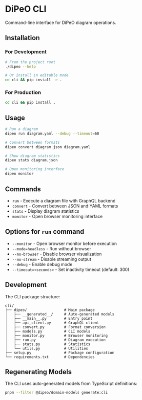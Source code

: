# DiPeO CLI

Command-line interface for DiPeO diagram operations.

## Installation

### For Development

```bash
# From the project root
./dipeo --help

# Or install in editable mode
cd cli && pip install -e .
```

### For Production

```bash
cd cli && pip install .
```

## Usage

```bash
# Run a diagram
dipeo run diagram.yaml --debug --timeout=60

# Convert between formats
dipeo convert diagram.json diagram.yaml

# Show diagram statistics
dipeo stats diagram.json

# Open monitoring interface
dipeo monitor
```

## Commands

- `run` - Execute a diagram file with GraphQL backend
- `convert` - Convert between JSON and YAML formats
- `stats` - Display diagram statistics
- `monitor` - Open browser monitoring interface

## Options for `run` command

- `--monitor` - Open browser monitor before execution
- `--mode=headless` - Run without browser
- `--no-browser` - Disable browser visualization
- `--no-stream` - Disable streaming output
- `--debug` - Enable debug mode
- `--timeout=<seconds>` - Set inactivity timeout (default: 300)

## Development

The CLI package structure:
```
cli/
├── dipeo/                 # Main package
│   ├── __generated__/     # Auto-generated models
│   ├── __main__.py        # Entry point
│   ├── api_client.py      # GraphQL client
│   ├── convert.py         # Format conversion
│   ├── models.py          # CLI models
│   ├── monitor.py         # Browser monitoring
│   ├── run.py             # Diagram execution
│   ├── stats.py           # Statistics
│   └── utils.py           # Utilities
├── setup.py               # Package configuration
└── requirements.txt       # Dependencies
```

## Regenerating Models

The CLI uses auto-generated models from TypeScript definitions:

```bash
pnpm --filter @dipeo/domain-models generate:cli
```